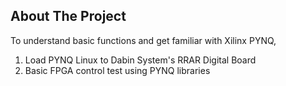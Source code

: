 ## About The Project
To understand basic functions and get familiar with Xilinx PYNQ, 
1. Load PYNQ Linux to Dabin System's RRAR Digital Board
2. Basic FPGA control test using PYNQ libraries

<!--
## References
-->
